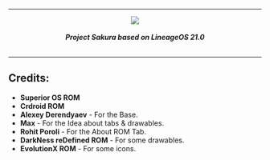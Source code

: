 -----------------------------------------------------------------------------
<div align="center">
<img src="https://i.imgur.com/3n4NiPo.jpg"> 
<br>
<br>
<strong><i>Project Sakura based on LineageOS 21.0</i></strong>
<br>
<br>
</div>

-----------------------------------------------------------------------------
Credits:
-------
 * **Superior OS ROM**
 * **Crdroid ROM** 
 * **Alexey Derendyaev** - For the Base.
 * **Max** - For the Idea about tabs & drawables.
 * **Rohit Poroli** - For the About ROM Tab.
 * **DarkNess reDefined ROM** - For some drawables.
 * **EvolutionX ROM** - For some icons.